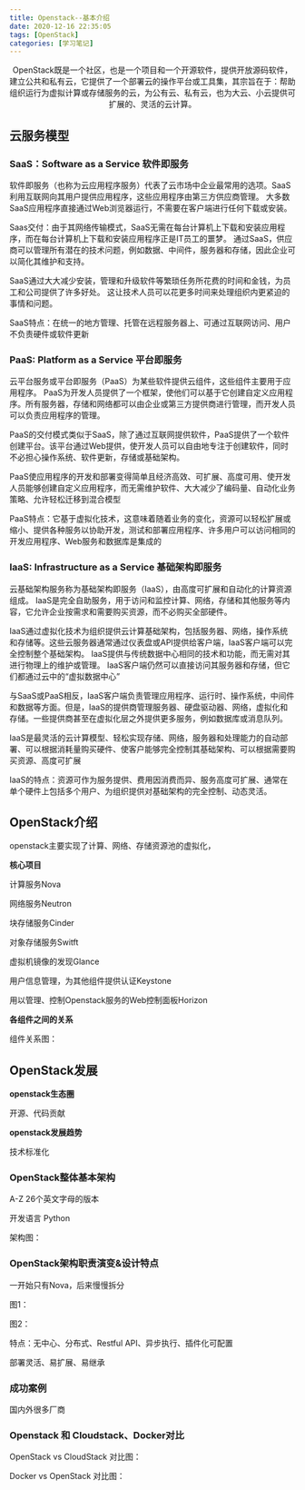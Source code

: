 ```yaml
---
title: Openstack--基本介绍
date: 2020-12-16 22:35:05
tags: [OpenStack]
categories: [学习笔记]
---
```


<center>
OpenStack既是一个社区，也是一个项目和一个开源软件，提供开放源码软件，建立公共和私有云，它提供了一个部署云的操作平台或工具集，其宗旨在于：帮助组织运行为虚拟计算或存储服务的云，为公有云、私有云，也为大云、小云提供可扩展的、灵活的云计算。
</center>

<!--more-->



## 云服务模型

### SaaS：Software as a Service 软件即服务

软件即服务（也称为云应用程序服务）代表了云市场中企业最常用的选项。SaaS利用互联网向其用户提供应用程序，这些应用程序由第三方供应商管理。 大多数SaaS应用程序直接通过Web浏览器运行，不需要在客户端进行任何下载或安装。



Saas交付：由于其网络传输模式，SaaS无需在每台计算机上下载和安装应用程序，而在每台计算机上下载和安装应用程序正是IT员工的噩梦。 通过SaaS，供应商可以管理所有潜在的技术问题，例如数据、中间件，服务器和存储，因此企业可以简化其维护和支持。



SaaS通过大大减少安装，管理和升级软件等繁琐任务所花费的时间和金钱，为员工和公司提供了许多好处。 这让技术人员可以花更多时间来处理组织内更紧迫的事情和问题。



SaaS特点：在统一的地方管理、托管在远程服务器上、可通过互联网访问、用户不负责硬件或软件更新



### PaaS: Platform as a Service 平台即服务

云平台服务或平台即服务（PaaS）为某些软件提供云组件，这些组件主要用于应用程序。 PaaS为开发人员提供了一个框架，使他们可以基于它创建自定义应用程序。所有服务器，存储和网络都可以由企业或第三方提供商进行管理，而开发人员可以负责应用程序的管理。



PaaS的交付模式类似于SaaS，除了通过互联网提供软件，PaaS提供了一个软件创建平台。该平台通过Web提供，使开发人员可以自由地专注于创建软件，同时不必担心操作系统、软件更新，存储或基础架构。



PaaS使应用程序的开发和部署变得简单且经济高效、可扩展、高度可用、使开发人员能够创建自定义应用程序，而无需维护软件、大大减少了编码量、自动化业务策略、允许轻松迁移到混合模型



PaaS特点：它基于虚拟化技术，这意味着随着业务的变化，资源可以轻松扩展或缩小、提供各种服务以协助开发，测试和部署应用程序、许多用户可以访问相同的开发应用程序、Web服务和数据库是集成的



### IaaS: Infrastructure as a Service 基础架构即服务

云基础架构服务称为基础架构即服务（IaaS），由高度可扩展和自动化的计算资源组成。 IaaS是完全自助服务，用于访问和监控计算、网络，存储和其他服务等内容，它允许企业按需求和需要购买资源，而不必购买全部硬件。



IaaS通过虚拟化技术为组织提供云计算基础架构，包括服务器、网络，操作系统和存储等。这些云服务器通常通过仪表盘或API提供给客户端，IaaS客户端可以完全控制整个基础架构。 IaaS提供与传统数据中心相同的技术和功能，而无需对其进行物理上的维护或管理。 IaaS客户端仍然可以直接访问其服务器和存储，但它们都通过云中的“虚拟数据中心”



与SaaS或PaaS相反，IaaS客户端负责管理应用程序、运行时、操作系统，中间件和数据等方面。但是，IaaS的提供商管理服务器、硬盘驱动器、网络，虚拟化和存储。一些提供商甚至在虚拟化层之外提供更多服务，例如数据库或消息队列。



IaaS是最灵活的云计算模型、轻松实现存储、网络，服务器和处理能力的自动部署、可以根据消耗量购买硬件、使客户能够完全控制其基础架构、可以根据需要购买资源、高度可扩展



IaaS的特点：资源可作为服务提供、费用因消费而异、服务高度可扩展、通常在单个硬件上包括多个用户、为组织提供对基础架构的完全控制、动态灵活。





## OpenStack介绍



openstack主要实现了计算、网络、存储资源池的虚拟化，





**核心项目**

计算服务Nova

网络服务Neutron

块存储服务Cinder

对象存储服务Switft

虚拟机镜像的发现Glance

用户信息管理，为其他组件提供认证Keystone

用以管理、控制Openstack服务的Web控制面板Horizon



**各组件之间的关系**

组件关系图：







## OpenStack发展



**openstack生态圈**

开源、代码贡献



**openstack发展趋势**

技术标准化





### OpenStack整体基本架构

A-Z 26个英文字母的版本

开发语言 Python

架构图：







### OpenStack架构职责演变&设计特点

一开始只有Nova，后来慢慢拆分

图1：





图2：



特点：无中心、分布式、Restful API、异步执行、插件化可配置

部署灵活、易扩展、易继承



### 成功案例

国内外很多厂商



### Openstack 和 Cloudstack、Docker对比



OpenStack vs CloudStack 对比图：





Docker vs OpenStack 对比图：







































































